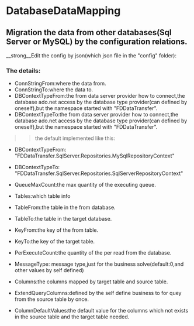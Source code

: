 # DatabaseDataMapping
Migration the data from other databases(Sql Server or MySQL) by the configuration relations.
---
__strong__Edit the config by json(which json file in the "config" folder):
### The details:
* ConnStringFrom:where the data from.
* ConnStringTo:where the data to.
* DBContextTypeFrom:the from data server provider how to connect,the database ado.net access by the database type provider(can defined by oneself),but the namespace started with "FDDataTransfer".
* DBContextTypeTo:the from data server provider how to connect,the database ado.net access by the database type provider(can defined by oneself),but the namespace started with "FDDataTransfer".
>> the default implemented like this:
* DBContextTypeFrom: "FDDataTransfer.SqlServer.Repositories.MySqlRepositoryContext"
* DBContextTypeTo: "FDDataTransfer.SqlServer.Repositories.SqlServerRepositoryContext"

* QueueMaxCount:the max quantity of the executing queue.
* Tables:which table info
* TableFrom:the table in the from database.
* TableTo:the table in the target database.
* KeyFrom:the key of the from table.
* KeyTo:the key of the target table.
* PerExecuteCount:the quantity of the per read from the database.
* MessageType: message type,just for the business solve(default:0,and other values by self defined)
* Columns:the columns mapped by target table and source table.
* ExtendQueryColumns:defined by the self define business to for quey from the source table by once.
* ColumnDefaultValues:the default value for the columns which not exists in the source table and the target table needed.
